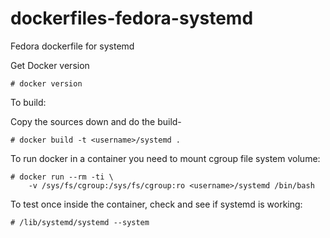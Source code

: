 dockerfiles-fedora-systemd
========================

Fedora dockerfile for systemd

Get Docker version

```
# docker version
```

To build:

Copy the sources down and do the build-

```
# docker build -t <username>/systemd .
```

To run docker in a container you need to mount cgroup file system volume:

```
# docker run --rm -ti \
    -v /sys/fs/cgroup:/sys/fs/cgroup:ro <username>/systemd /bin/bash
```

To test once inside the container, check and see if systemd is working:

```
# /lib/systemd/systemd --system
```
